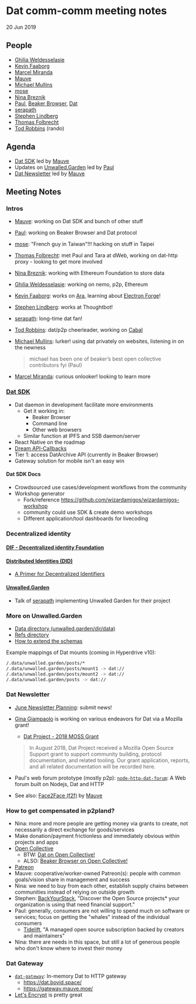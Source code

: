# Dat comm-comm meeting notes

20 Jun 2019

## People

- [Ghilia Weldesselasie]()
- [Kevin Faaborg]()
- [Marcel Miranda]()
- [Mauve](https://twitter.com/RangerMauve)
- [Michael Mullins]()
- [mose]()
- [Nina Breznik](https://twitter.com/ninabreznik)
- [Paul](https://github.com/pfrazee), [Beaker Browser](https://beakerbrowser.com/), [Dat](https://dat.foundation/)
- [serapath](https://twitter.com/serapath)
- [Stephen Lindberg]()
- [Thomas Folbrecht]()
- [Tod Robbins](https://github.com/todrobbins) (rando)

## Agenda

- [Dat SDK](https://github.com/datproject/planning/issues/7) led by [Mauve]()
-  Updates on [Unwalled.Garden](https://unwalled.garden/) led by [Paul]()
- [Dat Newsletter](https://blog.datproject.org/subscribe/) led by [Mauve]()

## Meeting Notes

### Intros

- [Mauve](https://twitter.com/RangerMauve): working on Dat SDK and bunch of other stuff
- [Paul](): working on Beaker Browser and Dat protocol
- [mose](): "French guy in Taiwan"!!! hacking on stuff in Taipei
- [Thomas Folbrecht](): met Paul and Tara at dWeb, working on dat-http proxy - looking to get more involved
- [Nina Breznik](): working with Ethereum Foundation to store data
- [Ghilia Weldesselasie](): working on nemo, p2p, Ethereum
- [Kevin Faaborg](): works on [Ara](https://ara.one/), learning about [Electron Forge](https://www.electronforge.io/)!
- [Stephen Lindberg](https://thoughtbot.com): works at Thoughtbot!
- [serapath](): long-time dat fan! 
- [Tod Robbins](https://github.com/todrobbins): dat/p2p cheerleader, working on [Cabal](https://cabal.chat)
- [Michael Mullins](): lurker! using dat privately on websites, listening in on the newness

    > michael has been one of beaker’s best open collective contributors fyi (Paul)

- [Marcel Miranda](): curious onlooker! looking to learn more

### [Dat SDK](https://github.com/datproject/sdk)

- Dat daemon in development facilitate more environments
    - Get it working in:
        - Beaker Browser
        - Command line
        - Other web browsers
    - Similar function at IPFS and SSB daemon/server
- React Native on the roadmap
- [Dream API-Callbacks](https://github.com/datproject/sdk/blob/master/Dream%20API-Callbacks.md)
- Tier 1: access DatArchive API (currently in Beaker Browser)
- Gateway solution for mobile isn't an easy win

#### Dat SDK Docs

- Crowdsourced use cases/development workflows from the community
- Workshop generator
    - Fork/reference <https://github.com/wizardamigos/wizardamigos-workshop>
    - community could use SDK & create demo workshops
    - Different application/tool dashboards for livecoding

### Decentralized identity

#### [DIF - Decentralized identity Foundation](https://identity.foundation)

#### [Distributed Identities (DID)](https://w3c-ccg.github.io/did-spec/)

- [A Primer for Decentralized Identifiers](https://w3c-ccg.github.io/did-primer/)

#### [Unwalled.Garden](https://unwalled.garden/)

- Talk of [serapath]() implementing Unwalled Garden for their project

### More on Unwalled.Garden
- [Data directory (unwalled.garden/dir/data)](https://unwalled.garden/dir/data)
- [Refs directory](https://unwalled.garden/dir/refs)
- [How to extend the schemas](https://unwalled.garden/docs/how-to-extend-schemas)

Example mappings of Dat mounts (coming in Hyperdrive v10):

```bash
/.data/unwalled.garden/posts/*
/.data/unwalled.garden/posts/mount1 -> dat://
/.data/unwalled.garden/posts/mount2 -> dat://
/.data/unwalled.garden/posts -> dat://
```

### Dat Newsletter

- [June Newsletter Planning](https://github.com/datproject/newsletter/issues/9): submit news!
- [Gina Giampaolo](https://github.com/whoisgina) is working on various endeavors for Dat via a Mozilla grant!
    - [Dat Project - 2018 MOSS Grant](https://github.com/datproject/organization/tree/master/grants/2018-MOSS)

    > In August 2018, Dat Project received a Mozilla Open Source Support grant to support community building, protocol documentation, and related tooling. Our grant application, reports, and all related documentation will be recorded here.

- Paul's web forum prototype (mostly p2p): [`node-http-dat-forum`](https://github.com/pfrazee/node-http-dat-forum): A Web forum built on Nodejs, Dat and HTTP
- See also: [Face2Face (f2f)](https://rangermauve.hashbase.io/posts/face2face-distributed-forums) by [Mauve](https://twitter.com/RangerMauve)

### How to get compensated in p2pland?

- Nina: more and more people are getting money via grants to create, not necessarily a direct exchange for goods/services
- Make donation/payment frictionless and immediately obvious within projects and apps
- [Open Collective](https://opencollective.com/)
    - BTW: [Dat on Open Collective!](https://opencollective.com/dat)
    - ALSO: [Beaker Browser on Open Collective!](https://opencollective.com/beaker)
- [Patreon](https://www.patreon.com/todrobbins)
- Mauve: cooperative/worker-owned Patreon(s): people with common goals/vision share in management and success
- Nina: we need to buy from each other, establish supply chains between communities instead of relying on outside growth
- Stephen: [BackYourStack](https://backyourstack.com/), "Discover the Open Source projects* your organization is using that need financial support."
- Paul: generally, consumers are not willing to spend much on software or services; focus on getting the "whales" instead of the individual consumers
    - [Tidelift](https://tidelift.com/), "A managed open source subscription backed by creators and maintainers"
- Nina: there are needs in this space, but still a lot of generous people who don't know where to invest their money

### Dat Gateway

- [`dat-gateway`](https://github.com/garbados/dat-gateway): In-memory Dat to HTTP gateway
    - <https://dat.bovid.space/>
    - <https://gateway.mauve.moe/>
- [Let's Encrypt](https://letsencrypt.org/) is pretty great
